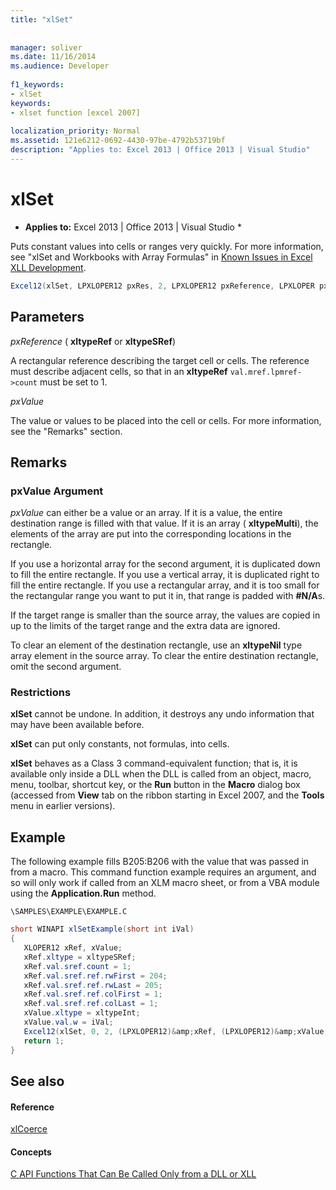 ```yaml
---
title: "xlSet"
 
 
manager: soliver
ms.date: 11/16/2014
ms.audience: Developer
 
f1_keywords:
- xlSet
keywords:
- xlset function [excel 2007]
 
localization_priority: Normal
ms.assetid: 121e6212-0692-4430-97be-4792b53719bf
description: "Applies to: Excel 2013 | Office 2013 | Visual Studio"
---
```


# xlSet

 * **Applies to:** Excel 2013 | Office 2013 | Visual Studio * 
  
Puts constant values into cells or ranges very quickly. For more information, see "xlSet and Workbooks with Array Formulas" in [Known Issues in Excel XLL Development](known-issues-in-excel-xll-development.md).
  
```cs
Excel12(xlSet, LPXLOPER12 pxRes, 2, LPXLOPER12 pxReference, LPXLOPER pxValue);
```

## Parameters

 _pxReference_ ( **xltypeRef** or **xltypeSRef**)
  
A rectangular reference describing the target cell or cells. The reference must describe adjacent cells, so that in an **xltypeRef** `val.mref.lpmref->count` must be set to 1. 
  
 _pxValue_
  
The value or values to be placed into the cell or cells. For more information, see the "Remarks" section.
  
## Remarks

### pxValue Argument

 _pxValue_ can either be a value or an array. If it is a value, the entire destination range is filled with that value. If it is an array ( **xltypeMulti**), the elements of the array are put into the corresponding locations in the rectangle.
  
If you use a horizontal array for the second argument, it is duplicated down to fill the entire rectangle. If you use a vertical array, it is duplicated right to fill the entire rectangle. If you use a rectangular array, and it is too small for the rectangular range you want to put it in, that range is padded with **#N/A**s.
  
If the target range is smaller than the source array, the values are copied in up to the limits of the target range and the extra data are ignored.
  
To clear an element of the destination rectangle, use an **xltypeNil** type array element in the source array. To clear the entire destination rectangle, omit the second argument. 
  
### Restrictions

 **xlSet** cannot be undone. In addition, it destroys any undo information that may have been available before. 
  
 **xlSet** can put only constants, not formulas, into cells. 
  
 **xlSet** behaves as a Class 3 command-equivalent function; that is, it is available only inside a DLL when the DLL is called from an object, macro, menu, toolbar, shortcut key, or the **Run** button in the **Macro** dialog box (accessed from **View** tab on the ribbon starting in Excel 2007, and the **Tools** menu in earlier versions). 
  
## Example

The following example fills B205:B206 with the value that was passed in from a macro. This command function example requires an argument, and so will only work if called from an XLM macro sheet, or from a VBA module using the **Application.Run** method. 
  
 `\SAMPLES\EXAMPLE\EXAMPLE.C`
  
```cs
short WINAPI xlSetExample(short int iVal)
{
   XLOPER12 xRef, xValue;
   xRef.xltype = xltypeSRef;
   xRef.val.sref.count = 1;
   xRef.val.sref.ref.rwFirst = 204;
   xRef.val.sref.ref.rwLast = 205;
   xRef.val.sref.ref.colFirst = 1;
   xRef.val.sref.ref.colLast = 1;
   xValue.xltype = xltypeInt;
   xValue.val.w = iVal;
   Excel12(xlSet, 0, 2, (LPXLOPER12)&amp;xRef, (LPXLOPER12)&amp;xValue);
   return 1;
}
```

## See also

#### Reference

[xlCoerce](xlcoerce.md)
#### Concepts

[C API Functions That Can Be Called Only from a DLL or XLL](c-api-functions-that-can-be-called-only-from-a-dll-or-xll.md)


